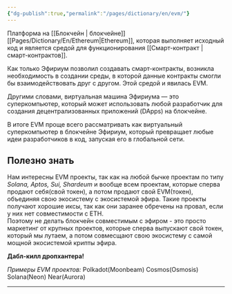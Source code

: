 ```yaml
---
{"dg-publish":true,"permalink":"/pages/dictionary/en/evm/"}
---
```



Платформа на [[Блокчейн \| блокчейне]] [[Pages/Dictionary/En/Ethereum\|Ethereum]], которая выполняет исходный код и является средой для функционирования [[Смарт-контракт \| смарт-контрактов]].

Как только Эфириум позволил создавать смарт-контракты, возникла необходимость в создании среды, в которой данные контракты смогли бы взаимодействовать друг с другом. Этой средой и явилась EVM.

Другими словами, виртуальная машина Эфириума — это суперкомпьютер, который может использовать любой разработчик для создания децентрализованных приложений (DApps) на блокчейне.

В итоге EVM проще всего рассматривать как виртуальный суперкомпьютер в блокчейне Эфириум, который превращает любые идеи разработчиков в код, запуская его в глобальной сети.

## Полезно знать

Нам интересны EVM проекты, так как на любой бычке проектам по типу _Solana, Aptos, Sui, Shardeum_ и вообще всем проектам, которые сперва продают себя(свой токен), а потом продают свой EVM(токен), объединяя свою экосистему с экосистемой эфира. Такие проекты получают хорошие иксы, так как они заранее обречены на провал, если у них нет совместимости с ETH.  
Поэтому не делать блокчейн совместимым с эфиром - это просто маркетинг от крупных проектов, которые сперва выпускают свой токен, который мы лутаем, а потом совмесщают свою экосистему с самой мощной экосистемой крипты эфира.

**Дабл-килл дропхантера!**

_Примеры EVM проектов:_ Polkadot(Moonbeam) Cosmos(Osmosis) Solana(Neon) Near(Aurora)

---
